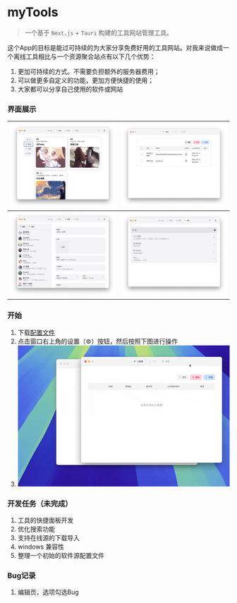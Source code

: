 # myTools

> 一个基于 `Next.js` + `Tauri` 构建的工具网站管理工具。
>
 
这个App的目标是能过可持续的为大家分享免费好用的工具网站。对我来说做成一个离线工具相比与一个资源聚合站点有以下几个优势：

1. 更加可持续的方式。不需要负担额外的服务器费用；
2. 可以做更多自定义的功能，更加方便快捷的使用；
3. 大家都可以分享自己使用的软件或网站


### 界面展示

| ![](./statics//screenshot-1.jpeg) | ![](./statics//screenshot-2.jpeg)|
| --- | --- |
| ![](./statics//screenshot-3.jpeg) | ![](./statics//screenshot-4.jpeg) |

### 开始
1. 下载[配置文件](./statics//tools-export.json)
2. 点击窗口右上角的设置（⚙️）按钮，然后按照下图进行操作
3. ![](./statics//import_tools_config.gif)

### 开发任务（未完成）
1. 工具的快捷面板开发
2. 优化搜索功能
3. 支持在线源的下载导入
4. windows 兼容性
5. 整理一个初始的软件源配置文件


### Bug记录
1. 编辑页，选项勾选Bug